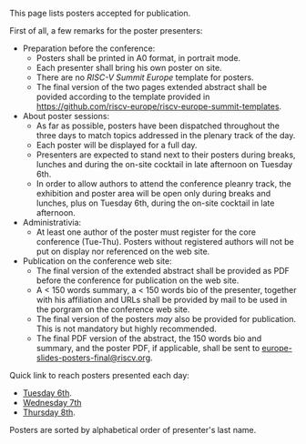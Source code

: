 This page lists posters accepted for publication.

First of all, a few remarks for the poster presenters:

 - Preparation before the conference:
   - Posters shall be printed in A0 format, in portrait mode.
   - Each presenter shall bring his own poster on site.
   - There are no *RISC-V Summit Europe* template for posters.
   - The final version of the two pages extended abstract shall be
     povided according to the template provided in
     <https://github.com/riscv-europe/riscv-europe-summit-templates>.
 - About poster sessions:
   - As far as possible, posters have been dispatched throughout the
     three days to match topics addressed in the plenary track of the
     day.
   - Each poster will be displayed for a full day.
   - Presenters are expected to stand next to their posters during
     breaks, lunches and during the on-site cocktail in late afternoon
     on Tuesday 6th.
   - In order to allow authors to attend the conference pleanry track,
     the exhibition and poster area will be open only during breaks
     and lunches, plus on Tuesday 6th, during the on-site cocktail in
     late afternoon.
 - Administrativia:
   - At least one author of the poster must register for the core
     conference (Tue-Thu). Posters without registered authors will not
     be put on display nor referenced on the web site.
 - Publication on the conference web site:
   - The final version of the extended abstract shall be provided as
     PDF before the conference for publication on the web site.
   - A < 150 words summary, a < 150 words bio of the presenter,
     together with his affiliation and URLs shall be provided by mail
     to be used in the porgram on the conference web site.
   - The final version of the posters *may* also be provided for
     publication. This is not mandatory but highly recommended.
   - The final PDF version of the abstract, the 150 words bio and
     summary, and the poster PDF, if applicable, shall be sent to
     <europe-slides-posters-final@riscv.org>.

Quick link to reach posters presented each day:

 - [Tuesday 6th](#posters-on-display-tuesday-june-6th).
 - [Wednesday 7th](#posters-on-display-wednesday-june-7th)
 - [Thursday 8th](#posters-on-display-thursday-june-8th).

Posters are sorted by alphabetical order of presenter's last name.
